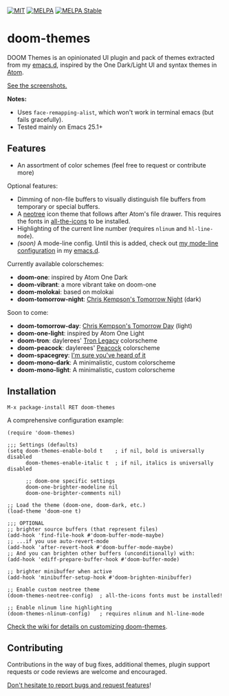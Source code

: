 [![MIT](https://img.shields.io/badge/license-MIT-green.svg)](./LICENSE)
[![MELPA](http://melpa.org/packages/doom-themes-badge.svg)](http://melpa.org/#/doom-themes)
[![MELPA Stable](http://stable.melpa.org/packages/doom-themes-badge.svg)](http://stable.melpa.org/#/doom-themes)

# doom-themes

DOOM Themes is an opinionated UI plugin and pack of themes extracted from my
[emacs.d], inspired by the One Dark/Light UI and syntax themes
in [Atom](http://atom.io).

[See the screenshots.][screenshots]

**Notes:**

+ Uses `face-remapping-alist`, which won't work in terminal emacs (but fails
  gracefully).
+ Tested mainly on Emacs 25.1+

## Features

+ An assortment of color schemes (feel free to request or contribute more)

Optional features:
+ Dimming of non-file buffers to visually distinguish file buffers from
  temporary or special buffers.
+ A [neotree] icon theme that follows after Atom's file drawer. This requires
  the fonts in [all-the-icons] to be installed.
+ Highlighting of the current line number (requires `nlinum` and
  `hl-line-mode`).
+ _(soon)_ A mode-line config. Until this is added, check
  out [my mode-line configuration][mode-line] in my [emacs.d].

Currently available colorschemes:
+ **doom-one**: inspired by Atom One Dark
+ **doom-vibrant**: a more vibrant take on doom-one
+ **doom-molokai**: based on molokai
+ **doom-tomorrow-night**: [Chris Kempson's Tomorrow Night][tomorrow] (dark)

Soon to come:
+ **doom-tomorrow-day**: [Chris Kempson's Tomorrow Day][tomorrow] (light)
+ **doom-one-light**: inspired by Atom One Light
+ **doom-tron**: daylerees' [Tron Legacy][daylerees] colorscheme
+ **doom-peacock**: daylerees' [Peacock][daylerees] colorscheme
+ **doom-spacegrey**: [I'm sure you've heard of it][spacegrey]
+ **doom-mono-dark**: A minimalistic, custom colorscheme
+ **doom-mono-light**: A minimalistic, custom colorscheme

## Installation

`M-x package-install RET doom-themes`

A comprehensive configuration example:

```emacs-lisp
(require 'doom-themes)

;;; Settings (defaults)
(setq doom-themes-enable-bold t    ; if nil, bold is universally disabled
      doom-themes-enable-italic t  ; if nil, italics is universally disabled

      ;; doom-one specific settings
      doom-one-brighter-modeline nil
      doom-one-brighter-comments nil)

;; Load the theme (doom-one, doom-dark, etc.)
(load-theme 'doom-one t)

;;; OPTIONAL
;; brighter source buffers (that represent files)
(add-hook 'find-file-hook #'doom-buffer-mode-maybe)
;; ...if you use auto-revert-mode
(add-hook 'after-revert-hook #'doom-buffer-mode-maybe)
;; And you can brighten other buffers (unconditionally) with:
(add-hook 'ediff-prepare-buffer-hook #'doom-buffer-mode)

;; brighter minibuffer when active
(add-hook 'minibuffer-setup-hook #'doom-brighten-minibuffer)

;; Enable custom neotree theme
(doom-themes-neotree-config)  ; all-the-icons fonts must be installed!

;; Enable nlinum line highlighting
(doom-themes-nlinum-config)   ; requires nlinum and hl-line-mode
```

[Check the wiki for details on customizing doom-themes][wiki].

## Contributing

Contributions in the way of bug fixes, additional themes, plugin support
requests or code reviews are welcome and encouraged.

[Don't hesitate to report bugs and request features][issues]!


[all-the-icons]: https://github.com/domtronn/all-the-icons.el
[config]: https://github.com/hlissner/.emacs.d/tree/master/modules/ui/doom-modeline
[daylerees]: http://daylerees.github.io/
[emacs.d]: https://github.com/hlissner/.emacs.d
[issues]: https://github.com/hlissner/emacs-doom-theme/issues
[mode-line]: https://github.com/hlissner/.emacs.d/blob/master/core/core-modeline.el
[neotree]: https://github.com/jaypei/emacs-neotree
[screenshots]: https://github.com/hlissner/emacs-doom-theme/tree/screenshots
[spacegrey]: http://kkga.github.io/spacegray/
[tomorrow]: https://github.com/ChrisKempson/Tomorrow-Theme
[wiki]: https://github.com/hlissner/emacs-doom-theme/wiki
